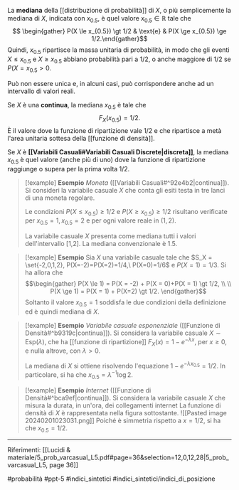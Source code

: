 La **mediana** della [[distribuzione di probabilità]] di $X$, o più semplicemente la mediana di $X$, indicata con $x_{0.5}$, è quel valore $x_{0.5} \in \mathbb{R}$ tale che $$ \begin{gather} P(X \le x_{0.5}) \gt 1/2 & \text{e} & P(X \ge x_{0.5}) \ge 1/2.\end{gather}$$Quindi, $x_{0.5}$ ripartisce la massa unitaria di probabilità, in modo che gli eventi $X \le x_{0.5}$ e $X \ge x_{0.5}$ abbiano probabilità pari a $1/2$, o anche maggiore di $1/2$ se $P(X = x_{0.5} \gt 0$.

Può non essere unica e, in alcuni casi, può corrispondere anche ad un intervallo di valori reali.

Se $X$ è una **continua**, la mediana $x_{0.5}$ è tale che $$ F_X(x_{0.5}) = 1/2.$$È il valore dove la funzione di ripartizione vale $1/2$ e che ripartisce a metà l'area unitaria sottesa della [[funzione di densità]].

Se $X$ è **[[Variabili Casuali#Variabili Casuali Discrete|discreta]]**, la mediana $x_{0.5}$ è quel valore (anche più di uno) dove la funzione di ripartizione raggiunge o supera per la prima volta 1/2.

>[!example] **Esempio**
>*Moneta* ([[Variabili Casuali#^92e4b2|continua]]). Si consideri la variabile casuale $X$ che conta gli esiti testa in tre lanci di una moneta regolare.
>
>Le condizioni $P(X \le x_{0.5}) \ge 1/2$ e $P(X \ge x_{0.5}) \ge 1/2$ risultano verificate per $x_{0.5} = 1, x_{0.5} = 2$ e per ogni valore reale in $(1,2)$.
>
>La variabile casuale $X$ presenta come mediana tutti i valori dell'intervallo [1,2]. La mediana convenzionale è 1.5.

>[!example] **Esempio**
>Sia $X$ una variabile casuale tale che $S_X = \set{-2,0,1,2}, P(X=-2)=P(X=2)=1/4,\ P(X=0)=1/6$ e $P(X=1)=1/3$.
>Si ha allora che $$\begin{gather} 
>P(X \le 1) = P(X = -2) + P(X = 0)+P(X = 1) \gt 1/2, \\ \\
>P(X \ge 1) = P(X = 1) + P(X=2) \gt 1/2. 
>\end{gather}$$Soltanto il valore $x_{0.5} = 1$ soddisfa le due condizioni della definizione ed è quindi mediana di $X$.

>[!example] **Esempio**
>*Variabile casuale esponenziale* ([[Funzione di Densità#^b9319c|continua]]). Si considera la variabile casuale $X \sim \text{Esp}(\lambda)$, che ha [[funzione di ripartizione]] $F_X(x)=1-e^{-\lambda x}$, per $x \ge 0$, e nulla altrove, con $\lambda \gt 0$.
>
>La mediana di $X$ si ottiene risolvendo l'equazione $1-e^{-\lambda x_{0.5}} = 1/2$. In particolare, si ha che $x_{0.5} = \lambda^{-1} \log 2$.

>[!example] **Esempio**
>*Internet* ([[Funzione di Densità#^bca9ef|continua]]). Si considera la variabile casuale $X$ che misura la durata, in un'ora, dei collegamenti internet La funzione di densità di $X$ è rappresentata nella figura sottostante.
>![[Pasted image 20240201023031.png]]
>Poiché è simmetria rispetto a $x = 1/2$, si ha che $x_{0.5} = 1/2$.

***
Riferimenti:
[[Lucidi & materiale/5_prob_varcasual_L5.pdf#page=36&selection=12,0,12,28|5_prob_varcasual_L5, page 36]]

#probabilità 
#ppt-5 
#indici_sintetici 
#indici_sintetici/indici_di_posizione 